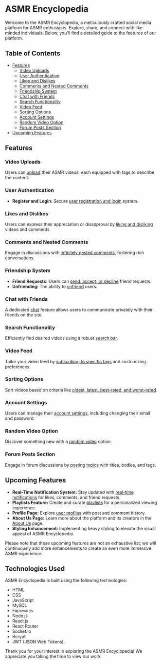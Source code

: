 # ASMR Encyclopedia

Welcome to the ASMR Encyclopedia, a meticulously crafted social media platform for ASMR enthusiasts. Explore, share, and connect with like-minded individuals. Below, you'll find a detailed guide to the features of our platform.

## Table of Contents
- [Features](#features)
  - [Video Uploads](#video-uploads)
  - [User Authentication](#user-authentication)
  - [Likes and Dislikes](#likes-and-dislikes)
  - [Comments and Nested Comments](#comments-and-nested-comments)
  - [Friendship System](#friendship-system)
  - [Chat with Friends](#chat-with-friends)
  - [Search Functionality](#search-functionality)
  - [Video Feed](#video-feed)
  - [Sorting Options](#sorting-options)
  - [Account Settings](#account-settings)
  - [Random Video Option](#random-video-option)
  - [Forum Posts Section](#forum-posts-section)
- [Upcoming Features](#upcoming-features)

## Features

### Video Uploads
Users can [upload](#video-uploads) their ASMR videos, each equipped with tags to describe the content.

### User Authentication
- **Register and Login:** Secure [user registration and login](#user-authentication) system.

### Likes and Dislikes
Users can express their appreciation or disapproval by [liking and disliking](#likes-and-dislikes) videos and comments.

### Comments and Nested Comments
Engage in discussions with [infinitely nested comments](#comments-and-nested-comments), fostering rich conversations.

### Friendship System
- **Friend Requests:** Users can [send, accept, or decline](#friendship-system) friend requests.
- **Unfriending:** The ability to [unfriend](#friendship-system) users.

### Chat with Friends
A dedicated [chat](#chat-with-friends) feature allows users to communicate privately with their friends on the site.

### Search Functionality
Efficiently find desired videos using a robust [search bar](#search-functionality).

### Video Feed
Tailor your video feed by [subscribing to specific tags](#video-feed) and customizing preferences.

### Sorting Options
Sort videos based on criteria like [oldest, latest, best-rated, and worst-rated](#sorting-options).

### Account Settings
Users can manage their [account settings](#account-settings), including changing their email and password.

### Random Video Option
Discover something new with a [random video](#random-video-option) option.

### Forum Posts Section
Engage in forum discussions by [posting topics](#forum-posts-section) with titles, bodies, and tags.

## Upcoming Features

- **Real-Time Notification System:** Stay updated with [real-time notifications](#upcoming-features) for likes, comments, and friend requests.
- **Playlists Feature:** Create and curate [playlists](#upcoming-features) for a personalized viewing experience.
- **Profile Page:** Explore [user profiles](#upcoming-features) with post and comment history.
- **About Us Page:** Learn more about the platform and its creators in the [About Us](#upcoming-features) page.
- **Styling Enhancement:** Implementing heavy styling to elevate the visual appeal of ASMR Encyclopedia.

Please note that these upcoming features are not an exhaustive list; we will continuously add more enhancements to create an even more immersive ASMR experience.

## Technologies Used

ASMR Encyclopedia is built using the following technologies:

- HTML
- CSS
- JavaScript
- MySQL
- Express.js
- Node.js
- React.js
- React Router
- Socket.io
- Bcrypt
- JWT (JSON Web Tokens)

Thank you for your interest in exploring the ASMR Encyclopedia! We appreciate you taking the time to view our work. 
